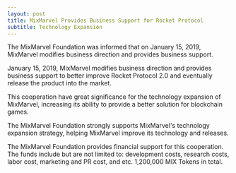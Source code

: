 ```yaml
---
layout: post
title: MixMarvel Provides Business Support for Rocket Protocol
subtitle: Technology Expansion
---
```


The MixMarvel Foundation was informed that on January 15, 2019, MixMarvel modifies business direction and provides business support. 

January 15, 2019, MixMarvel modifies business direction and provides business support to better improve Rocket Protocol 2.0 and eventually release the product into the market. 

This cooperation have great significance for the technology expansion of MixMarvel, increasing its ability to provide a better solution for blockchain games. 

The MixMarvel Foundation strongly supports MixMarvel's technology expansion strategy, helping MixMarvel improve its technology and releases. 

The MixMarvel Foundation provides financial support for this cooperation. The funds include but are not limited to: development costs, research costs, labor cost, marketing and PR cost, and etc. 1,200,000 MIX Tokens in total. 
